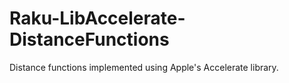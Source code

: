 # Raku-LibAccelerate-DistanceFunctions
Distance functions implemented using Apple's Accelerate library.
